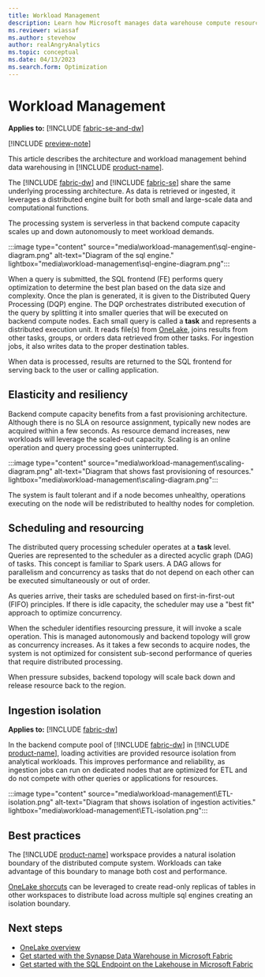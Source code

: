 ```yaml
---
title: Workload Management
description: Learn how Microsoft manages data warehouse compute resources to service workloads.
ms.reviewer: wiassaf
ms.author: stevehow
author: realAngryAnalytics
ms.topic: conceptual
ms.date: 04/13/2023
ms.search.form: Optimization
---
```


# Workload Management

**Applies to:** [!INCLUDE [fabric-se-and-dw](includes/applies-to-version/fabric-se-and-dw.md)]

[!INCLUDE [preview-note](../includes/preview-note.md)]

This article describes the architecture and workload management behind data warehousing in [!INCLUDE [product-name](../includes/product-name.md)].

The [!INCLUDE [fabric-dw](includes/fabric-dw.md)] and [!INCLUDE [fabric-se](includes/fabric-se.md)] share the same underlying processing architecture. As data is retrieved or ingested, it leverages a distributed engine built for both small and large-scale data and computational functions.

The processing system is serverless in that backend compute capacity scales up and down autonomously to meet workload demands.

:::image type="content" source="media\workload-management\sql-engine-diagram.png" alt-text="Diagram of the sql engine." lightbox="media\workload-management\sql-engine-diagram.png":::

When a query is submitted, the SQL frontend (FE) performs query optimization to determine the best plan based on the data size and complexity. Once the plan is generated, it is given to the Distributed Query Processing (DQP) engine. The DQP orchestrates distributed execution of the query by splitting it into smaller queries that will be executed on backend compute nodes. Each small query is called a **task** and represents a distributed execution unit. It reads file(s) from [OneLake](../onelake/onelake-overview.md), joins results from other tasks, groups, or orders data retrieved from other tasks. For ingestion jobs, it also writes data to the proper destination tables.

When data is processed, results are returned to the SQL frontend for serving back to the user or calling application.

## Elasticity and resiliency

Backend compute capacity benefits from a fast provisioning architecture. Although there is no SLA on resource assignment, typically new nodes are acquired within a few seconds. As resource demand increases, new workloads will leverage the scaled-out capacity. Scaling is an online operation and query processing goes uninterrupted.

:::image type="content" source="media\workload-management\scaling-diagram.png" alt-text="Diagram that shows fast provisioning of resources." lightbox="media\workload-management\scaling-diagram.png":::

The system is fault tolerant and if a node becomes unhealthy, operations executing on the node will be redistributed to healthy nodes for completion.

## Scheduling and resourcing

The distributed query processing scheduler operates at a **task** level. Queries are represented to the scheduler as a directed acyclic graph (DAG) of tasks. This concept is familiar to Spark users. A DAG allows for parallelism and concurrency as tasks that do not depend on each other can be executed simultaneously or out of order.

As queries arrive, their tasks are scheduled based on first-in-first-out (FIFO) principles. If there is idle capacity, the scheduler may use a "best fit" approach to optimize concurrency.

When the scheduler identifies resourcing pressure, it will invoke a scale operation. This is managed autonomously and backend topology will grow as concurrency increases. As it takes a few seconds to acquire nodes, the system is not optimized for consistent sub-second performance of queries that require distributed processing.
 
When pressure subsides, backend topology will scale back down and release resource back to the region.

## Ingestion isolation

**Applies to:** [!INCLUDE [fabric-dw](includes/applies-to-version/fabric-dw.md)]

In the backend compute pool of [!INCLUDE [fabric-dw](includes/fabric-dw.md)] in [!INCLUDE [product-name](../includes/product-name.md)], loading activities are provided resource isolation from analytical workloads. This improves performance and reliability, as ingestion jobs can run on dedicated nodes that are optimized for ETL and do not compete with other queries or applications for resources.

:::image type="content" source="media\workload-management\ETL-isolation.png" alt-text="Diagram that shows isolation of ingestion activities." lightbox="media\workload-management\ETL-isolation.png":::

## Best practices

The [!INCLUDE [product-name](../includes/product-name.md)] workspace provides a natural isolation boundary of the distributed compute system. Workloads can take advantage of this boundary to manage both cost and performance.

[OneLake shorcuts](../onelake/onelake-shortcuts.md) can be leveraged to create read-only replicas of tables in other workspaces to distribute load across multiple sql engines creating an isolation boundary.

## Next steps

- [OneLake overview](../onelake/onelake-overview.md)
- [Get started with the Synapse Data Warehouse in Microsoft Fabric](get-started-data-warehouse.md)
- [Get started with the SQL Endpoint on the Lakehouse in Microsoft Fabric](get-started-sql-endpoint.md)